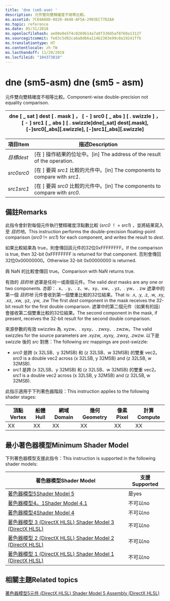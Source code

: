 ```yaml
---
title: 'dne (sm5-asm) '
description: 元件雙向雙精確度不相等比較。
ms.assetid: 7C69A86D-0820-4640-AF5A-2993EC77D2AA
ms.topic: reference
ms.date: 05/31/2018
ms.openlocfilehash: ae00e0e5f4c0269b14a7a0f330d5af8760a1312f
ms.sourcegitcommit: fe03c5d92ca6a0d66a114b2303e99c0a19241ffb
ms.translationtype: HT
ms.contentlocale: zh-TW
ms.lasthandoff: 11/20/2019
ms.locfileid: "104373810"
---
```

# <a name="dne-sm5---asm"></a><span data-ttu-id="b8ec3-103">dne (sm5-asm) </span><span class="sxs-lookup"><span data-stu-id="b8ec3-103">dne (sm5 - asm)</span></span>

<span data-ttu-id="b8ec3-104">元件雙向雙精確度不相等比較。</span><span class="sxs-lookup"><span data-stu-id="b8ec3-104">Component-wise double-precision not equality comparison.</span></span>



| <span data-ttu-id="b8ec3-105">dne \[ \_ sat \] dest \[ . mask \] ， \[ - \] src0 \[ \_ abs \] \[ . swizzle \] ， \[ - \] src1 \[ \_ abs \] \[ . swizzle\]</span><span class="sxs-lookup"><span data-stu-id="b8ec3-105">dne\[\_sat\] dest\[.mask\], \[-\]src0\[\_abs\]\[.swizzle\], \[-\]src1\[\_abs\]\[.swizzle\]</span></span> |
|--------------------------------------------------------------------------------------------|



 



| <span data-ttu-id="b8ec3-106">項目</span><span class="sxs-lookup"><span data-stu-id="b8ec3-106">Item</span></span>                                                            | <span data-ttu-id="b8ec3-107">描述</span><span class="sxs-lookup"><span data-stu-id="b8ec3-107">Description</span></span>                                                   |
|-----------------------------------------------------------------|---------------------------------------------------------------|
| <span data-ttu-id="b8ec3-108"><span id="dest"></span><span id="DEST"></span>*目標*</span><span class="sxs-lookup"><span data-stu-id="b8ec3-108"><span id="dest"></span><span id="DEST"></span>*dest*</span></span><br/> | <span data-ttu-id="b8ec3-109">\[在 \] 操作結果的位址中。</span><span class="sxs-lookup"><span data-stu-id="b8ec3-109">\[in\] The address of the result of the operation.</span></span><br/> |
| <span data-ttu-id="b8ec3-110"><span id="src0"></span><span id="SRC0"></span>*src0*</span><span class="sxs-lookup"><span data-stu-id="b8ec3-110"><span id="src0"></span><span id="SRC0"></span>*src0*</span></span><br/> | <span data-ttu-id="b8ec3-111">\[在 \] 要與 *src1* 比較的元件中。</span><span class="sxs-lookup"><span data-stu-id="b8ec3-111">\[in\] The components to compare with *src1*.</span></span><br/>      |
| <span data-ttu-id="b8ec3-112"><span id="src1"></span><span id="SRC1"></span>*src1*</span><span class="sxs-lookup"><span data-stu-id="b8ec3-112"><span id="src1"></span><span id="SRC1"></span>*src1*</span></span><br/> | <span data-ttu-id="b8ec3-113">\[在 \] 要與 *src0* 比較的元件中。</span><span class="sxs-lookup"><span data-stu-id="b8ec3-113">\[in\] The components to compare with *src0*.</span></span><br/>      |



 

## <a name="remarks"></a><span data-ttu-id="b8ec3-114">備註</span><span class="sxs-lookup"><span data-stu-id="b8ec3-114">Remarks</span></span>

<span data-ttu-id="b8ec3-115">此指令會針對每個元件執行雙精確度浮點數比較 (*src0* ！ = *src1*) ，並將結果寫入至 *目的地*。</span><span class="sxs-lookup"><span data-stu-id="b8ec3-115">This instruction performs the double-precision floating-point comparison (*src0* != *src1*) for each component, and writes the result to *dest*.</span></span>

<span data-ttu-id="b8ec3-116">如果比較結果為 true，則會傳回該元件的32位0xFFFFFFFF。</span><span class="sxs-lookup"><span data-stu-id="b8ec3-116">If the comparison is true, then 32-bit 0xFFFFFFFF is returned for that component.</span></span> <span data-ttu-id="b8ec3-117">否則會傳回32位0x00000000。</span><span class="sxs-lookup"><span data-stu-id="b8ec3-117">Otherwise 32-bit 0x00000000 is returned.</span></span>

<span data-ttu-id="b8ec3-118">與 NaN 的比較會傳回 true。</span><span class="sxs-lookup"><span data-stu-id="b8ec3-118">Comparison with NaN returns true.</span></span>

<span data-ttu-id="b8ec3-119">有效的 *目的地* 遮罩是任何一或兩個元件。</span><span class="sxs-lookup"><span data-stu-id="b8ec3-119">The valid *dest* masks are any one or two components.</span></span> <span data-ttu-id="b8ec3-120">亦即：. x、. y、. z、w、xy、xw、. yz、. yw、. zw 遮罩中的第一個 *目的地* 元件會收到第一個雙重比較的32位結果。</span><span class="sxs-lookup"><span data-stu-id="b8ec3-120">That is: .x, .y, .z, .w, .xy, .xz, .xw, .yz, .yw, .zw The first *dest* component in the mask receives the 32-bit result for the first double comparison.</span></span> <span data-ttu-id="b8ec3-121">遮罩中的第二個元件（如果有的話）會接收第二個雙重比較的32位結果。</span><span class="sxs-lookup"><span data-stu-id="b8ec3-121">The second component in the mask, if present, receives the 32-bit result for the second double comparison.</span></span>

<span data-ttu-id="b8ec3-122">來源參數的有效 swizzles 為. xyzw、. xyxy、. zwxy、. zwzw。</span><span class="sxs-lookup"><span data-stu-id="b8ec3-122">The valid swizzles for the source parameters are .xyzw, .xyxy, .zwxy, .zwzw.</span></span> <span data-ttu-id="b8ec3-123">以下是 swizzle 後的 *src* 對應：</span><span class="sxs-lookup"><span data-stu-id="b8ec3-123">The following *src* mappings are post-swizzle:</span></span>

-   <span data-ttu-id="b8ec3-124">*src0* 是跨 (x 32LSB、y 32MSB) 和 (z 32LSB、w 32MSB) 的雙重 vec2。</span><span class="sxs-lookup"><span data-stu-id="b8ec3-124">*src0* is a double vec2 across (x 32LSB, y 32MSB) and (z 32LSB, w 32MSB).</span></span>
-   <span data-ttu-id="b8ec3-125">*src1* 是跨 (x 32LSB、y 32MSB) 和 (z 32LSB、w 32MSB) 的雙重 vec2。</span><span class="sxs-lookup"><span data-stu-id="b8ec3-125">*src1* is a double vec2 across (x 32LSB, y 32MSB) and (z 32LSB, w 32MSB).</span></span>

<span data-ttu-id="b8ec3-126">此指示適用于下列著色器階段：</span><span class="sxs-lookup"><span data-stu-id="b8ec3-126">This instruction applies to the following shader stages:</span></span>



| <span data-ttu-id="b8ec3-127">頂點</span><span class="sxs-lookup"><span data-stu-id="b8ec3-127">Vertex</span></span> | <span data-ttu-id="b8ec3-128">船體</span><span class="sxs-lookup"><span data-stu-id="b8ec3-128">Hull</span></span> | <span data-ttu-id="b8ec3-129">網域</span><span class="sxs-lookup"><span data-stu-id="b8ec3-129">Domain</span></span> | <span data-ttu-id="b8ec3-130">幾何</span><span class="sxs-lookup"><span data-stu-id="b8ec3-130">Geometry</span></span> | <span data-ttu-id="b8ec3-131">像素</span><span class="sxs-lookup"><span data-stu-id="b8ec3-131">Pixel</span></span> | <span data-ttu-id="b8ec3-132">計算</span><span class="sxs-lookup"><span data-stu-id="b8ec3-132">Compute</span></span> |
|--------|------|--------|----------|-------|---------|
| <span data-ttu-id="b8ec3-133">X</span><span class="sxs-lookup"><span data-stu-id="b8ec3-133">X</span></span>      | <span data-ttu-id="b8ec3-134">X</span><span class="sxs-lookup"><span data-stu-id="b8ec3-134">X</span></span>    | <span data-ttu-id="b8ec3-135">X</span><span class="sxs-lookup"><span data-stu-id="b8ec3-135">X</span></span>      | <span data-ttu-id="b8ec3-136">X</span><span class="sxs-lookup"><span data-stu-id="b8ec3-136">X</span></span>        | <span data-ttu-id="b8ec3-137">X</span><span class="sxs-lookup"><span data-stu-id="b8ec3-137">X</span></span>     | <span data-ttu-id="b8ec3-138">X</span><span class="sxs-lookup"><span data-stu-id="b8ec3-138">X</span></span>       |



 

## <a name="minimum-shader-model"></a><span data-ttu-id="b8ec3-139">最小著色器模型</span><span class="sxs-lookup"><span data-stu-id="b8ec3-139">Minimum Shader Model</span></span>

<span data-ttu-id="b8ec3-140">下列著色器模型支援此指令：</span><span class="sxs-lookup"><span data-stu-id="b8ec3-140">This instruction is supported in the following shader models:</span></span>



| <span data-ttu-id="b8ec3-141">著色器模型</span><span class="sxs-lookup"><span data-stu-id="b8ec3-141">Shader Model</span></span>                                              | <span data-ttu-id="b8ec3-142">支援</span><span class="sxs-lookup"><span data-stu-id="b8ec3-142">Supported</span></span> |
|-----------------------------------------------------------|-----------|
| [<span data-ttu-id="b8ec3-143">著色器模型5</span><span class="sxs-lookup"><span data-stu-id="b8ec3-143">Shader Model 5</span></span>](d3d11-graphics-reference-sm5.md)        | <span data-ttu-id="b8ec3-144">是</span><span class="sxs-lookup"><span data-stu-id="b8ec3-144">yes</span></span>       |
| [<span data-ttu-id="b8ec3-145">著色器模型4。1</span><span class="sxs-lookup"><span data-stu-id="b8ec3-145">Shader Model 4.1</span></span>](dx-graphics-hlsl-sm4.md)              | <span data-ttu-id="b8ec3-146">不可以</span><span class="sxs-lookup"><span data-stu-id="b8ec3-146">no</span></span>        |
| [<span data-ttu-id="b8ec3-147">著色器模型4</span><span class="sxs-lookup"><span data-stu-id="b8ec3-147">Shader Model 4</span></span>](dx-graphics-hlsl-sm4.md)                | <span data-ttu-id="b8ec3-148">不可以</span><span class="sxs-lookup"><span data-stu-id="b8ec3-148">no</span></span>        |
| [<span data-ttu-id="b8ec3-149">著色器模型 3 (DirectX HLSL) </span><span class="sxs-lookup"><span data-stu-id="b8ec3-149">Shader Model 3 (DirectX HLSL)</span></span>](dx-graphics-hlsl-sm3.md) | <span data-ttu-id="b8ec3-150">不可以</span><span class="sxs-lookup"><span data-stu-id="b8ec3-150">no</span></span>        |
| [<span data-ttu-id="b8ec3-151">著色器模型 2 (DirectX HLSL) </span><span class="sxs-lookup"><span data-stu-id="b8ec3-151">Shader Model 2 (DirectX HLSL)</span></span>](dx-graphics-hlsl-sm2.md) | <span data-ttu-id="b8ec3-152">不可以</span><span class="sxs-lookup"><span data-stu-id="b8ec3-152">no</span></span>        |
| [<span data-ttu-id="b8ec3-153">著色器模型 1 (DirectX HLSL) </span><span class="sxs-lookup"><span data-stu-id="b8ec3-153">Shader Model 1 (DirectX HLSL)</span></span>](dx-graphics-hlsl-sm1.md) | <span data-ttu-id="b8ec3-154">不可以</span><span class="sxs-lookup"><span data-stu-id="b8ec3-154">no</span></span>        |



 

## <a name="related-topics"></a><span data-ttu-id="b8ec3-155">相關主題</span><span class="sxs-lookup"><span data-stu-id="b8ec3-155">Related topics</span></span>

<dl> <dt>

[<span data-ttu-id="b8ec3-156">著色器模型5元件 (DirectX HLSL) </span><span class="sxs-lookup"><span data-stu-id="b8ec3-156">Shader Model 5 Assembly (DirectX HLSL)</span></span>](shader-model-5-assembly--directx-hlsl-.md)
</dt> </dl>

 

 






